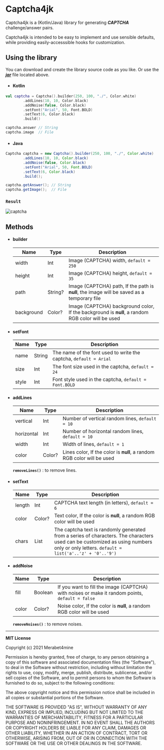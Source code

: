 # Captcha4jk
Captcha4jk is a (Kotlin/Java) library for generating ***CAPTCHA*** challenge/answer pairs. 

Captcha4jk is intended to be easy to implement and use sensible defaults, while providing easily-accesssible hooks for customization.



## Using the library

You can download and create the library source code as you like. Or use the ***[jar](https://github.com/Merabet4mine/Captcha4jk/raw/main/c4jk.jar)*** file located above.

- #### Kotlin

```kotlin
val captcha = Captcha().builder(250, 100, "./", Color.white)
        .addLines(10, 10, Color.black)
        .addNoise(false, Color.black)
        .setFont("Arial", 50, Font.BOLD)
        .setText(6, Color.black)
        .build()

captcha.answer // String
captcha.image  // File
```

- #### Java

```java
Captcha captcha = new Captcha().builder(250, 100, "./", Color.white)
        .addLines(10, 10, Color.black)
        .addNoise(false, Color.black)
        .setFont("Arial", 50, Font.BOLD)
        .setText(6, Color.black)
        .build();

captcha.getAnswer(); // String
captcha.getImage();  // File
```

### `Result`

<img src="C:\Users\Administrator\Desktop\captcha.png" alt="captcha"  />



## Methods

- #### builder

  | Name       | Type    | Description                                                  |
  | ---------- | ------- | ------------------------------------------------------------ |
  | width      | Int     | Image (CAPTCHA) width, `default = 250`                       |
  | height     | Int     | Image (CAPTCHA) height, `default = 35`                       |
  | path       | String? | Image (CAPTCHA) path, If the path is **null**, the image will be saved as a temporary file |
  | background | Color?  | Image (CAPTCHA) background color, If the background is **null**, a random RGB color will be used |

  

- #### setFont

  | Name  | Type   | Description                                                  |
  | ----- | ------ | ------------------------------------------------------------ |
  | name  | String | The name of the font used to write the captcha, `default = Arial` |
  | size  | Int    | The font size used in the captcha, `default = 24`            |
  | style | Int    | Font style used in the captcha, `default = Font.BOLD`        |

  

- #### addLines

  | Name       | Type   | Description                                                  |
  | ---------- | ------ | ------------------------------------------------------------ |
  | vertical   | Int    | Number of vertical random lines, `default = 10`              |
  | horizontal | Int    | Number of horizontal random lines, `default = 10`            |
  | width      | Int    | Width of lines, `default = 1`                                |
  | color      | Color? | Lines color, If the color is **null**, a random RGB color will be used |

  **`removeLines()`** : to remove lines.

  

- #### setText

  | Name   | Type       | Description                                                  |
  | ------ | ---------- | ------------------------------------------------------------ |
  | length | Int        | CAPTCHA text length (in letters), `default = 6`              |
  | color  | Color?     | Text color, If the color is **null**, a random RGB color will be used |
  | chars  | List<Char> | The captcha text is randomly generated from a series of characters. The characters used can be customized as using numbers only or only letters. `default = list('a'..'z' + '0'..'9')` |

  

- #### addNoise

  | Name  | Type    | Description                                                  |
  | ----- | ------- | ------------------------------------------------------------ |
  | fill  | Boolean | If you want to fill the image (CAPTCHA) with noises or make it random points, `default = false` |
  | color | Color?  | Noise color, If the color is **null**, a random RGB color will be used |

  **`removeNoises()`** : to remove noises.

  

----

**MIT License**

Copyright (c) 2021 Merabet4mine

Permission is hereby granted, free of charge, to any person obtaining a copy of this software and associated documentation files (the "Software"), to deal in the Software without restriction, including without limitation the rights to use, copy, modify, merge, publish, distribute, sublicense, and/or sell copies of the Software, and to permit persons to whom the Software is furnished to do so, subject to the following conditions:

The above copyright notice and this permission notice shall be included in all copies or substantial portions of the Software.

THE SOFTWARE IS PROVIDED "AS IS", WITHOUT WARRANTY OF ANY KIND, EXPRESS OR IMPLIED, INCLUDING BUT NOT LIMITED TO THE WARRANTIES OF MERCHANTABILITY, FITNESS FOR A PARTICULAR PURPOSE AND NONINFRINGEMENT. IN NO EVENT SHALL THE AUTHORS OR COPYRIGHT HOLDERS BE LIABLE FOR ANY CLAIM, DAMAGES OR OTHER LIABILITY, WHETHER IN AN ACTION OF CONTRACT, TORT OR OTHERWISE, ARISING FROM, OUT OF OR IN CONNECTION WITH THE SOFTWARE OR THE USE OR OTHER DEALINGS IN THE SOFTWARE.
